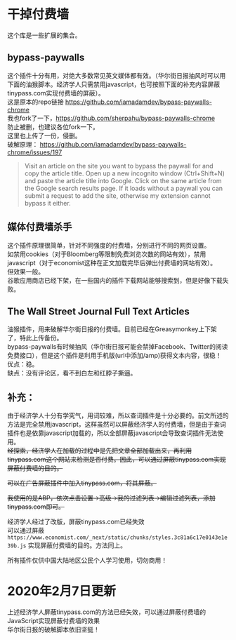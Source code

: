# 干掉付费墙
这个库是一些扩展的集合。  
## bypass-paywalls
这个插件十分有用，对绝大多数常见英文媒体都有效。（华尔街日报抽风时可以用下面的油猴脚本。经济学人只需禁用javascript，也可按照下面的补充内容屏蔽tinypass.com实现付费墙的屏蔽）。  
这是原本的repo链接 https://github.com/iamadamdev/bypass-paywalls-chrome  
我也fork了一下，https://github.com/sherpahu/bypass-paywalls-chrome  
防止被删，也建议各位fork一下。  
这里也上传了一份，侵删。  
破解原理： https://github.com/iamadamdev/bypass-paywalls-chrome/issues/197  
> Visit an article on the site you want to bypass the paywall for and copy the article title.
Open up a new incognito window (Ctrl+Shift+N) and paste the article title into Google.
Click on the same article from the Google search results page. If it loads without a paywall you can submit a request to add the site, otherwise my extension cannot bypass it either.

## 媒体付费墙杀手
这个插件原理很简单，针对不同强度的付费墙，分别进行不同的网页设置。  
如禁用cookies（对于Bloomberg等限制免费浏览次数的网站有效），禁用javascript（对于economist这种在正文加载完毕后弹出付费墙的网站有效）。  
但效果一般。  
谷歌应用商店已经下架，在一些国内的插件下载网站能够搜索到，但是好像下载失败。  

## The Wall Street Journal Full Text Articles  
油猴插件，用来破解华尔街日报的付费墙。目前已经在Greasymonkey上下架了，特此上传备份。  
bypass-paywalls有时候抽风（华尔街日报可能会禁掉Facebook、Twitter的阅读免费接口），但是这个插件是利用手机版(url中添加/amp)获得文本内容，很稳！  
优点：稳。  
缺点：没有评论区，看不到白左和红脖子撕逼。  

## 补充：  
由于经济学人十分有学究气，用词较难，所以查词插件是十分必要的。前文所述的方法是完全禁用javascript，这样虽然可以屏蔽经济学人的付费墙，但是由于查词插件也是依靠javascript加载的，所以全部屏蔽javascript会导致查词插件无法使用。  
~~经探索，经济学人在加载的过程中是先把文章全部加载出来，再利用tinypass.com这个网站来检测是否付费。因此，可以通过屏蔽tinypass.com实现屏蔽付费墙的目的。~~

~~可以在广告屏蔽插件中加入tinypass.com，将其屏蔽。~~

~~我使用的是ABP，依次点击设置->高级->我的过滤列表->编辑过滤列表，添加tinypass.com即可。~~  

经济学人经过了改版，屏蔽tinypass.com已经失效  
可以通过屏蔽`https://www.economist.com/_next/static/chunks/styles.3c81a6c17e0143e1e39b.js` 实现屏蔽付费墙的目的。方法同上。   


所有插件仅供中国大陆地区公民个人学习使用，切勿商用！  

# 2020年2月7日更新
上述经济学人屏蔽tinypass.com的方法已经失效，可以通过屏蔽付费墙的JavaScript实现屏蔽付费墙的效果  
华尔街日报的破解脚本依旧坚挺！
